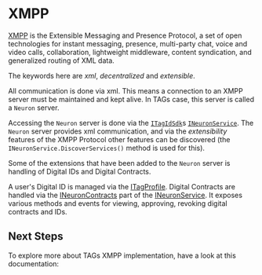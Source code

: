 # XMPP #
[XMPP](https://xmpp.org/about/technology-overview.html) is the Extensible Messaging and Presence Protocol,
a set of open technologies for instant messaging, presence, multi-party chat, voice and video calls, collaboration, 
lightweight middleware, content syndication, and generalized routing of XML data.

The keywords here are _xml_, _decentralized_ and _extensible_.

All communication is done via xml. This means a connection to an XMPP server
must be maintained and kept alive. In TAGs case, this server is called a `Neuron` server.

Accessing the `Neuron` server is done via the [`ITagIdSdk`](../Tag.Neuron.Xamarin/ITagIdSdk.cs)s [`INeuronService`](../Tag.Neuron.Xamarin/Services/INeuronService.cs). The `Neuron` server provides
xml communication, and via the _extensibility_ features of the XMPP Protocol other features can be discovered (the `INeuronService.DiscoverServices()` method is used for this).

Some of the extensions that have been added to the `Neuron` server is handling of
Digital IDs and Digital Contracts.

A user's Digital ID is managed via the [ITagProfile](../Tag.Neuron.Xamarin/Services/ITagProfile.cs). Digital Contracts
are handled via the [INeuronContracts](../Tag.Neuron.Xamarin/Services/INeuronContracts.cs) part of the
[INeuronService](../Tag.Neuron.Xamarin/Services/INeuronService.cs). It exposes various methods and events
for viewing, approving, revoking digital contracts and IDs.

## Next Steps ##
To explore more about TAGs XMPP implementation, have a look at this documentation:
